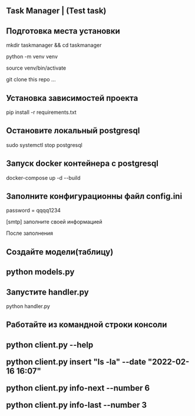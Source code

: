 <h2>Task Manager | (Test task)</h2>

<h2>Подготовка места установки</h2>
<p>mkdir taskmanager && cd taskmanager</p>
<p>python -m venv venv</p>
<p>source venv/bin/activate</p>
<p>git clone this repo ...</p>

<h2>Установка зависимостей проекта</h2>
<p>pip install -r requirements.txt</p>

<h2>Остановите локальный postgresql</h2>
<p>sudo systemctl stop postgresql</p>

<h2>Запуск docker контейнера с postgresql</h2>
<p>docker-compose up -d --build</p>

<h2>Заполните конфигурационны файл config.ini</h2>
<p>password = qqqq1234</p>
<p>[smtp] заполните своей информацией</p>
<p>После заполнения</p>

<h2>Создайте модели(таблицу)<h2>
<p>python models.py</p>

<h2>Запустите handler.py</h2>
<p>python handler.py</p>

<h2>Работайте из командной строки консоли<h2>
<p>python client.py --help</p>
<p>python client.py insert "ls -la" --date "2022-02-16 16:07"</p>
<p>python client.py info-next --number 6</p>
<p>python client.py info-last --number 3</p>

<p></p>